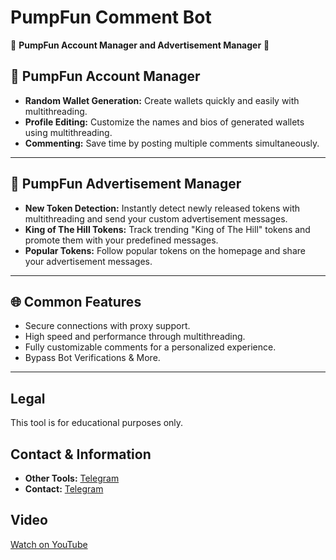 # PumpFun Comment Bot

🌟 **PumpFun Account Manager and Advertisement Manager** 🌟

## 💼 PumpFun Account Manager
- **Random Wallet Generation:** Create wallets quickly and easily with multithreading.
- **Profile Editing:** Customize the names and bios of generated wallets using multithreading.
- **Commenting:** Save time by posting multiple comments simultaneously.

---

## 📢 PumpFun Advertisement Manager
- **New Token Detection:** Instantly detect newly released tokens with multithreading and send your custom advertisement messages.
- **King of The Hill Tokens:** Track trending "King of The Hill" tokens and promote them with your predefined messages.
- **Popular Tokens:** Follow popular tokens on the homepage and share your advertisement messages.

---

## 🌐 Common Features
- Secure connections with proxy support.
- High speed and performance through multithreading.
- Fully customizable comments for a personalized experience.
- Bypass Bot Verifications & More.
---

## Legal
This tool is for educational purposes only.

## Contact & Information
- **Other Tools:** [Telegram](https://t.me/toolsocial)
- **Contact:** [Telegram](https://t.me/pinkblau)

## Video
[Watch on YouTube](https://youtu.be/J60X9el1pLU)

